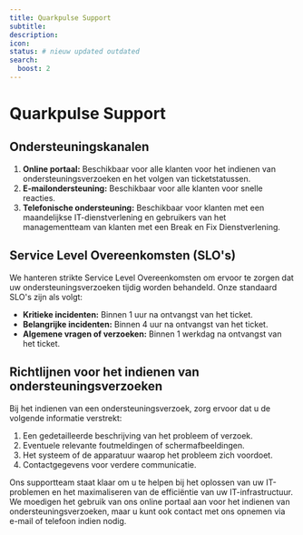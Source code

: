 ```yaml
---
title: Quarkpulse Support
subtitle:
description:
icon:
status: # nieuw updated outdated
search:
  boost: 2 
---
```


# Quarkpulse Support

## Ondersteuningskanalen

1. **Online portaal:** Beschikbaar voor alle klanten voor het indienen van ondersteuningsverzoeken en het volgen van ticketstatussen.
2. **E-mailondersteuning:** Beschikbaar voor alle klanten voor snelle reacties.
3. **Telefonische ondersteuning:** Beschikbaar voor klanten met een maandelijkse IT-dienstverlening en gebruikers van het managementteam van klanten met een Break en Fix Dienstverlening.

## Service Level Overeenkomsten (SLO's)

We hanteren strikte Service Level Overeenkomsten om ervoor te zorgen dat uw ondersteuningsverzoeken tijdig worden behandeld. Onze standaard SLO's zijn als volgt:

- **Kritieke incidenten:** Binnen 1 uur na ontvangst van het ticket.
- **Belangrijke incidenten:** Binnen 4 uur na ontvangst van het ticket.
- **Algemene vragen of verzoeken:** Binnen 1 werkdag na ontvangst van het ticket.

## Richtlijnen voor het indienen van ondersteuningsverzoeken

Bij het indienen van een ondersteuningsverzoek, zorg ervoor dat u de volgende informatie verstrekt:

1. Een gedetailleerde beschrijving van het probleem of verzoek.
2. Eventuele relevante foutmeldingen of schermafbeeldingen.
3. Het systeem of de apparatuur waarop het probleem zich voordoet.
4. Contactgegevens voor verdere communicatie.

Ons supportteam staat klaar om u te helpen bij het oplossen van uw IT-problemen en het maximaliseren van de efficiëntie van uw IT-infrastructuur. We moedigen het gebruik van ons online portaal aan voor het indienen van ondersteuningsverzoeken, maar u kunt ook contact met ons opnemen via e-mail of telefoon indien nodig.
